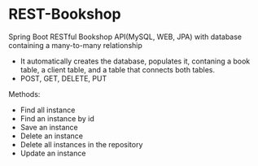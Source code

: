 # REST-Bookshop
Spring Boot RESTful Bookshop API(MySQL, WEB, JPA) with database containing a many-to-many relationship
- It automatically creates the database, populates it, contaning a book table, a client table, and a table that connects both tables. 
- POST, GET, DELETE, PUT

Methods:
- Find all instance
- Find an instance by id
- Save an instance
- Delete an instance
- Delete all instances in the repository
- Update an instance
